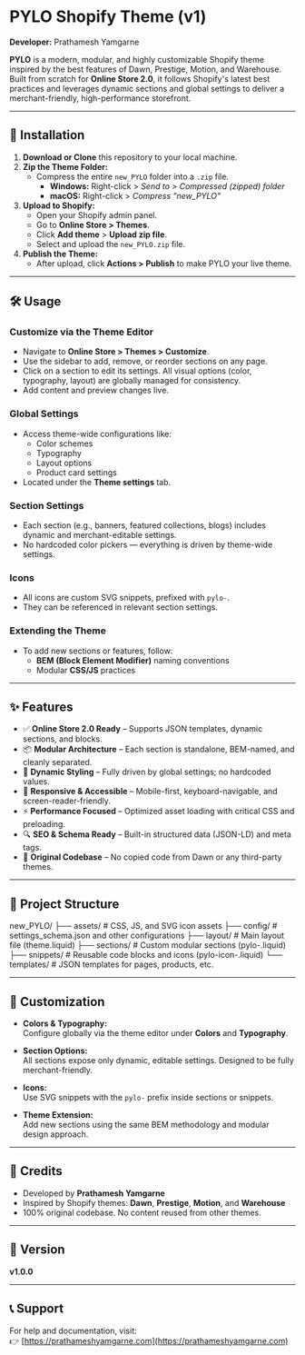 # PYLO Shopify Theme (v1)

**Developer:** Prathamesh Yamgarne

**PYLO** is a modern, modular, and highly customizable Shopify theme inspired by the best features of Dawn, Prestige, Motion, and Warehouse. Built from scratch for **Online Store 2.0**, it follows Shopify's latest best practices and leverages dynamic sections and global settings to deliver a merchant-friendly, high-performance storefront.

---

## 🚀 Installation

1. **Download or Clone** this repository to your local machine.
2. **Zip the Theme Folder:**
   - Compress the entire `new_PYLO` folder into a `.zip` file.
     - **Windows:** Right-click > *Send to > Compressed (zipped) folder*
     - **macOS:** Right-click > *Compress "new_PYLO"*
3. **Upload to Shopify:**
   - Open your Shopify admin panel.
   - Go to **Online Store > Themes**.
   - Click **Add theme** > **Upload zip file**.
   - Select and upload the `new_PYLO.zip` file.
4. **Publish the Theme:**
   - After upload, click **Actions > Publish** to make PYLO your live theme.

---

## 🛠️ Usage

### Customize via the Theme Editor
- Navigate to **Online Store > Themes > Customize**.
- Use the sidebar to add, remove, or reorder sections on any page.
- Click on a section to edit its settings. All visual options (color, typography, layout) are globally managed for consistency.
- Add content and preview changes live.

### Global Settings
- Access theme-wide configurations like:
  - Color schemes
  - Typography
  - Layout options
  - Product card settings
- Located under the **Theme settings** tab.

### Section Settings
- Each section (e.g., banners, featured collections, blogs) includes dynamic and merchant-editable settings.
- No hardcoded color pickers — everything is driven by theme-wide settings.

### Icons
- All icons are custom SVG snippets, prefixed with `pylo-`.
- They can be referenced in relevant section settings.

### Extending the Theme
- To add new sections or features, follow:
  - **BEM (Block Element Modifier)** naming conventions
  - Modular **CSS/JS** practices

---

## ✨ Features

- ✅ **Online Store 2.0 Ready** – Supports JSON templates, dynamic sections, and blocks.
- 📦 **Modular Architecture** – Each section is standalone, BEM-named, and cleanly separated.
- 🎨 **Dynamic Styling** – Fully driven by global settings; no hardcoded values.
- 📱 **Responsive & Accessible** – Mobile-first, keyboard-navigable, and screen-reader-friendly.
- ⚡ **Performance Focused** – Optimized asset loading with critical CSS and preloading.
- 🔍 **SEO & Schema Ready** – Built-in structured data (JSON-LD) and meta tags.
- 🧾 **Original Codebase** – No copied code from Dawn or any third-party themes.

---

## 📁 Project Structure

new_PYLO/
├── assets/ # CSS, JS, and SVG icon assets
├── config/ # settings_schema.json and other configurations
├── layout/ # Main layout file (theme.liquid)
├── sections/ # Custom modular sections (pylo-.liquid)
├── snippets/ # Reusable code blocks and icons (pylo-icon-.liquid)
└── templates/ # JSON templates for pages, products, etc.



---

## 🎨 Customization

- **Colors & Typography:**  
  Configure globally via the theme editor under **Colors** and **Typography**.

- **Section Options:**  
  All sections expose only dynamic, editable settings. Designed to be fully merchant-friendly.

- **Icons:**  
  Use SVG snippets with the `pylo-` prefix inside sections or snippets.

- **Theme Extension:**  
  Add new sections using the same BEM methodology and modular design approach.

---

## 🙏 Credits

- Developed by **Prathamesh Yamgarne**
- Inspired by Shopify themes: **Dawn**, **Prestige**, **Motion**, and **Warehouse**
- 100% original codebase. No content reused from other themes.

---

## 📌 Version

**v1.0.0**

---

## 📞 Support

For help and documentation, visit:  
👉 [https://prathameshyamgarne.com](https://prathameshyamgarne.com)
